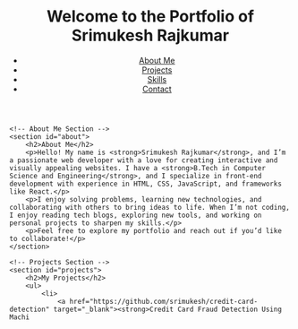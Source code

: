 <!DOCTYPE html>
<html lang="en">
<head>
    <meta charset="UTF-8">
    <meta name="viewport" content="width=device-width, initial-scale=1.0">
    <title>Srimukesh Rajkumar | Portfolio</title>
</head>
<body>
    <!-- Header Section -->
    <header>
        <h1>Welcome to the Portfolio of <strong>Srimukesh Rajkumar</strong></h1>
        <nav>
            <ul>
                <li><a href="#about">About Me</a></li>
                <li><a href="#projects">Projects</a></li>
                <li><a href="#skills">Skills</a></li>
                <li><a href="#contact">Contact</a></li>
            </ul>
        </nav>
    </header>

    <!-- About Me Section -->
    <section id="about">
        <h2>About Me</h2>
        <p>Hello! My name is <strong>Srimukesh Rajkumar</strong>, and I’m a passionate web developer with a love for creating interactive and visually appealing websites. I have a <strong>B.Tech in Computer Science and Engineering</strong>, and I specialize in front-end development with experience in HTML, CSS, JavaScript, and frameworks like React.</p>
        <p>I enjoy solving problems, learning new technologies, and collaborating with others to bring ideas to life. When I’m not coding, I enjoy reading tech blogs, exploring new tools, and working on personal projects to sharpen my skills.</p>
        <p>Feel free to explore my portfolio and reach out if you’d like to collaborate!</p>
    </section>

    <!-- Projects Section -->
    <section id="projects">
        <h2>My Projects</h2>
        <ul>
            <li>
                <a href="https://github.com/srimukesh/credit-card-detection" target="_blank"><strong>Credit Card Fraud Detection Using Machi
